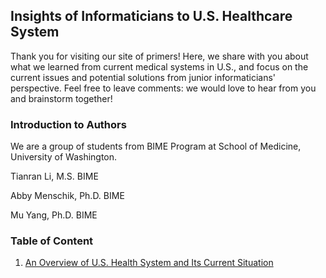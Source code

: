 ## Insights of Informaticians to U.S. Healthcare System

Thank you for visiting our site of primers! Here, we share with you about what we learned from current medical systems in U.S., and focus on the current issues and potential solutions from junior informaticians' perspective. Feel free to leave comments: we would love to hear from you and brainstorm together! 

### Introduction to Authors

We are a group of students from BIME Program at School of Medicine, University of Washington. 

Tianran Li, M.S. BIME

Abby Menschik, Ph.D. BIME

Mu Yang, Ph.D. BIME

### Table of Content

1. [An Overview of U.S. Health System and Its Current Situation](https://github.com/pristineliving/Team-Peony-Primer/issues/1)


